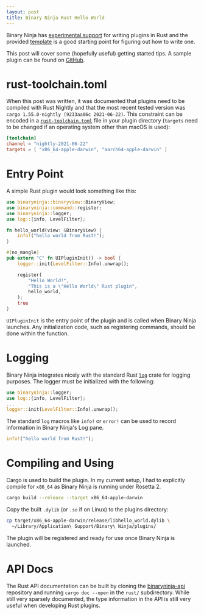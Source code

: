 ```yaml
---
layout: post
title: Binary Ninja Rust Hello World
---
```


Binary Ninja has [experimental support](https://github.com/Vector35/binaryninja-api/tree/dev/rust)
for writing plugins in Rust and the provided [template](https://github.com/Vector35/binaryninja-api/tree/dev/rust/examples/template)
is a good starting point for figuring out how to write one.

This post will cover some (hopefully useful) getting started tips. A sample
plugin can be found on [GitHub](https://github.com/Ayrx/binja-rs-hello-world).

# rust-toolchain.toml

When this post was written, it was documented that plugins need to be
compiled with Rust Nightly and that the most recent tested version was
`cargo 1.55.0-nightly (9233aa06c 2021-06-22)`. This constraint can be encoded
in a [`rust-toolchain.toml`](https://rust-lang.github.io/rustup/overrides.html#the-toolchain-file)
file in your plugin directory (`targets` need to be changed if an operating
system other than macOS is used):

```toml
[toolchain]
channel = "nightly-2021-06-22"
targets = [ "x86_64-apple-darwin", "aarch64-apple-darwin" ]
```

# Entry Point

A simple Rust plugin would look something like this:

```rust
use binaryninja::binaryview::BinaryView;
use binaryninja::command::register;
use binaryninja::logger;
use log::{info, LevelFilter};

fn hello_world(view: &BinaryView) {
    info!("hello world from Rust!");
}

#[no_mangle]
pub extern "C" fn UIPluginInit() -> bool {
    logger::init(LevelFilter::Info).unwrap();

    register(
        "Hello World!",
        "This is a \"Hello World\" Rust plugin",
        hello_world,
    );
    true
}
```

`UIPluginInit` is the entry point of the plugin and is called when Binary Ninja
launches. Any initialization code, such as registering commands, should be
done within the function.

# Logging

Binary Ninja integrates nicely with the standard Rust
[`log`](https://docs.rs/log/0.4.14/log/)
crate for logging purposes. The logger must be initialized with the following:

```rust
use binaryninja::logger;
use log::{info, LevelFilter};
...
logger::init(LevelFilter::Info).unwrap();
```

The standard `log` macros like `info!` or `error!` can be used to record
information in Binary Ninja's Log pane.

```rust
info!("hello world from Rust!");
```

# Compiling and Using

Cargo is used to build the plugin. In my current setup, I had to explicitly
compile for `x86_64` as Binary Ninja is running under Rosetta 2.

```bash
cargo build --release --target x86_64-apple-darwin
```

Copy the built `.dylib` (or `.so` if on Linux) to the plugins directory:

```bash
cp target/x86_64-apple-darwin/release/libhello_world.dylib \
  ~/Library/Application\ Support/Binary\ Ninja/plugins/
```

The plugin will be registered and ready for use once Binary Ninja is launched.

# API Docs

The Rust API documentation can be built by cloning the
[binaryninja-api](https://github.com/Vector35/binaryninja-api/tree/dev/rust)
repository and running `cargo doc --open` in the `rust/` subdirectory. While
still very sparsely documented, the type information in the API is still very
useful when developing Rust plugins.
